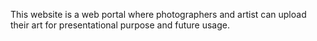 This website is a web portal where photographers and artist can upload their art for presentational purpose and future usage.
